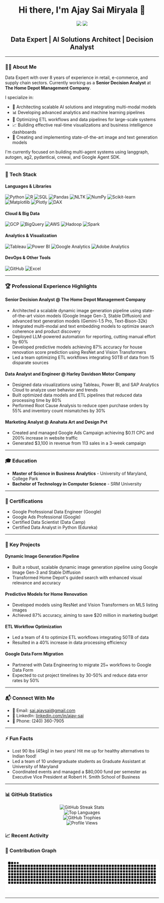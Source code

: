 # <div align="center">Hi there, I'm Ajay Sai Miryala 👋 </div>

<div align="center">
  <a href="https://www.linkedin.com/in/ajay-sai/"><img src="https://img.shields.io/badge/LinkedIn-0077B5?style=for-the-badge&logo=linkedin&logoColor=white"/></a>
  <a href="mailto:sai.ajaysai@gmail.com"><img src="https://img.shields.io/badge/Gmail-D14836?style=for-the-badge&logo=gmail&logoColor=white"/></a>
</div>

## <div align="center">Data Expert | AI Solutions Architect | Decision Analyst</div>

---

### 👨‍💻 About Me

Data Expert with over 8 years of experience in retail, e-commerce, and supply chain sectors. Currently working as a **Senior Decision Analyst** at **The Home Depot Management Company**.

I specialize in:
- 🧠 Architecting scalable AI solutions and integrating multi-modal models
- 📊 Developing advanced analytics and machine learning pipelines
- 🔄 Optimizing ETL workflows and data pipelines for large-scale systems
- 📈 Building effective real-time visualizations and business intelligence dashboards
- 🤖 Creating and implementing state-of-the-art image and text generation models

I'm currently focused on building multi-agent systems using langgraph, autogen, ag2, pydanticai, crewai, and Google Agent SDK.

---

### 🔧 Tech Stack

#### Languages & Libraries
![Python](https://img.shields.io/badge/Python-FFD43B?style=for-the-badge&logo=python&logoColor=blue)
![R](https://img.shields.io/badge/R-276DC3?style=for-the-badge&logo=r&logoColor=white)
![SQL](https://img.shields.io/badge/SQL-4479A1?style=for-the-badge&logo=postgresql&logoColor=white)
![Pandas](https://img.shields.io/badge/Pandas-2C2D72?style=for-the-badge&logo=pandas&logoColor=white)
![NLTK](https://img.shields.io/badge/NLTK-3776AB?style=for-the-badge&logo=python&logoColor=white)
![NumPy](https://img.shields.io/badge/NumPy-013243?style=for-the-badge&logo=numpy&logoColor=white)
![Scikit-learn](https://img.shields.io/badge/scikit_learn-F7931E?style=for-the-badge&logo=scikit-learn&logoColor=white)
![Matplotlib](https://img.shields.io/badge/Matplotlib-3776AB?style=for-the-badge&logo=python&logoColor=white)
![Plotly](https://img.shields.io/badge/Plotly-239120?style=for-the-badge&logo=plotly&logoColor=white)
![DAX](https://img.shields.io/badge/DAX-F2C811?style=for-the-badge&logo=power-bi&logoColor=black)

#### Cloud & Big Data
![GCP](https://img.shields.io/badge/Google_Cloud-4285F4?style=for-the-badge&logo=google-cloud&logoColor=white)
![BigQuery](https://img.shields.io/badge/BigQuery-4285F4?style=for-the-badge&logo=google-cloud&logoColor=white)
![AWS](https://img.shields.io/badge/AWS-232F3E?style=for-the-badge&logo=amazon-aws&logoColor=white)
![Hadoop](https://img.shields.io/badge/Hadoop-FDEE21?style=for-the-badge&logo=apache-hadoop&logoColor=black)
![Spark](https://img.shields.io/badge/Spark-E25A1C?style=for-the-badge&logo=apache-spark&logoColor=white)

#### Analytics & Visualization
![Tableau](https://img.shields.io/badge/Tableau-E97627?style=for-the-badge&logo=Tableau&logoColor=white)
![Power BI](https://img.shields.io/badge/Power_BI-F2C811?style=for-the-badge&logo=powerbi&logoColor=black)
![Google Analytics](https://img.shields.io/badge/Google%20Analytics-E37400?style=for-the-badge&logo=google%20analytics&logoColor=white)
![Adobe Analytics](https://img.shields.io/badge/Adobe%20Analytics-FF0000?style=for-the-badge&logo=adobe&logoColor=white)

#### DevOps & Other Tools
![GitHub](https://img.shields.io/badge/GitHub-100000?style=for-the-badge&logo=github&logoColor=white)
![Excel](https://img.shields.io/badge/Excel-217346?style=for-the-badge&logo=microsoft-excel&logoColor=white)

---

### 🏆 Professional Experience Highlights

#### Senior Decision Analyst @ The Home Depot Management Company
- Architected a scalable dynamic image generation pipeline using state-of-the-art vision models (Google Image Gen-3, Stable Diffusion) and advanced text generation models (Gemini-1.5 Pro, Text-Bison-32k)
- Integrated multi-modal and text embedding models to optimize search coherence and product discovery
- Deployed LLM-powered automation for reporting, cutting manual effort by 60%
- Developed predictive models achieving 87% accuracy for house renovation score prediction using ResNet and Vision Transformers
- Led a team optimizing ETL workflows integrating 50TB of data from 15 disparate sources

#### Data Analyst and Engineer @ Harley Davidson Motor Company
- Designed data visualizations using Tableau, Power BI, and SAP Analytics Cloud to analyze user behavior and trends
- Built optimized data models and ETL pipelines that reduced data processing time by 80%
- Performed Root Cause Analysis to reduce open purchase orders by 55% and inventory count mismatches by 30%

#### Marketing Analyst @ Anahata Art and Design Pvt
- Created and managed Google Ads Campaign achieving $0.11 CPC and 200% increase in website traffic
- Generated $3,100 in revenue from 113 sales in a 3-week campaign

---

### 🎓 Education
- **Master of Science in Business Analytics** - University of Maryland, College Park
- **Bachelor of Technology in Computer Science** - SRM University

---

### 📜 Certifications
- Google Professional Data Engineer (Google)
- Google Ads Professional (Google)
- Certified Data Scientist (Data Camp)
- Certified Data Analyst in Python (Edureka)

---

### 🚀 Key Projects

#### Dynamic Image Generation Pipeline
- Built a robust, scalable dynamic image generation pipeline using Google Image Gen-3 and Stable Diffusion
- Transformed Home Depot's guided search with enhanced visual relevance and accuracy

#### Predictive Models for Home Renovation
- Developed models using ResNet and Vision Transformers on MLS listing images
- Achieved 87% accuracy, aiming to save $20 million in marketing budget

#### ETL Workflow Optimization
- Led a team of 4 to optimize ETL workflows integrating 50TB of data
- Resulted in a 40% increase in data processing efficiency

#### Google Data Form Migration
- Partnered with Data Engineering to migrate 25+ workflows to Google Data Form
- Expected to cut project timelines by 30-50% and reduce data error rates by 50%

---

### 📬 Connect With Me
- 📧 Email: [sai.ajaysai@gmail.com](mailto:sai.ajaysai@gmail.com)
- 🔗 LinkedIn: [linkedin.com/in/ajay-sai](https://www.linkedin.com/in/ajay-sai/)
- 📱 Phone: (240) 360-7905

---

### ⚡ Fun Facts
- Lost 90 lbs (45kg) in two years! Hit me up for healthy alternatives to Indian food!
- Led a team of 10 undergraduate students as Graduate Assistant at University of Maryland
- Coordinated events and managed a $80,000 fund per semester as Executive Vice President at Robert H. Smith School of Business

---

### 📊 GitHub Statistics

<div align="center">
  <img src="https://github-readme-streak-stats.herokuapp.com/?user=ajay-sai&theme=radical" alt="GitHub Streak Stats" />
</div>

<div align="center">
  <img src="https://github-readme-stats.vercel.app/api/top-langs/?username=ajay-sai&layout=compact&theme=radical" alt="Top Languages" />
</div>

<div align="center">
  <img src="https://github-profile-trophy.vercel.app/?username=ajay-sai&theme=radical&row=1&column=6" alt="GitHub Trophies" />
</div>

<div align="center">
  <img src="https://komarev.com/ghpvc/?username=ajay-sai&color=blueviolet&style=flat-square" alt="Profile Views" />
</div>

### 📈 Recent Activity
<!--START_SECTION:activity-->
<!--END_SECTION:activity-->

### 🐍 Contribution Graph
<picture>
  <source media="(prefers-color-scheme: dark)" srcset="https://raw.githubusercontent.com/ajay-sai/ajay-sai/output/github-contribution-grid-snake-dark.svg" />
  <source media="(prefers-color-scheme: light)" srcset="https://raw.githubusercontent.com/ajay-sai/ajay-sai/output/github-contribution-grid-snake.svg" />
  <img alt="github-snake" src="https://raw.githubusercontent.com/ajay-sai/ajay-sai/output/github-contribution-grid-snake.svg" />
</picture>

---
